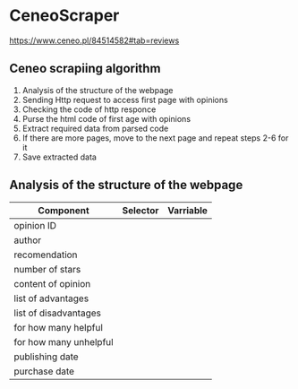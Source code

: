 # CeneoScraper
https://www.ceneo.pl/84514582#tab=reviews
## Ceneo scrapiing algorithm
1. Analysis of the structure of the webpage
2. Sending Http request to access first page with opinions
3. Checking the code of http responce
4. Purse the html code of first age with opinions
5. Extract required data from parsed code
6. If there are more pages, move to the next page and repeat steps 2-6 for it
7. Save extracted data

## Analysis of the structure of the webpage
|Component|Selector|Varriable|
|---------|--------|---------|
|opinion ID| | |
|author| | |
|recomendation| | |
|number of stars| | |
|content of opinion| | |
|list of advantages| | |
|list of disadvantages| | |
|for how many helpful| | |
|for how many unhelpful| | |
|publishing date| | |
|purchase date| | |

